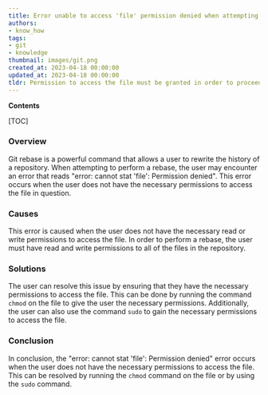 ```yaml
---
title: Error unable to access 'file' permission denied when attempting to run git rebase
authors:
- know_how
tags:
- git
- knowledge
thumbnail: images/git.png
created_at: 2023-04-18 00:00:00
updated_at: 2023-04-18 00:00:00
tldr: Permission to access the file must be granted in order to proceed with the rebase.
---
```


**Contents**

[TOC]

### Overview

Git rebase is a powerful command that allows a user to rewrite the history of a repository. When attempting to perform a rebase, the user may encounter an error that reads "error: cannot stat 'file': Permission denied". This error occurs when the user does not have the necessary permissions to access the file in question. 

### Causes

This error is caused when the user does not have the necessary read or write permissions to access the file. In order to perform a rebase, the user must have read and write permissions to all of the files in the repository. 

### Solutions

The user can resolve this issue by ensuring that they have the necessary permissions to access the file. This can be done by running the command `chmod` on the file to give the user the necessary permissions. Additionally, the user can also use the command `sudo` to gain the necessary permissions to access the file. 

### Conclusion

In conclusion, the "error: cannot stat 'file': Permission denied" error occurs when the user does not have the necessary permissions to access the file. This can be resolved by running the `chmod` command on the file or by using the `sudo` command.
